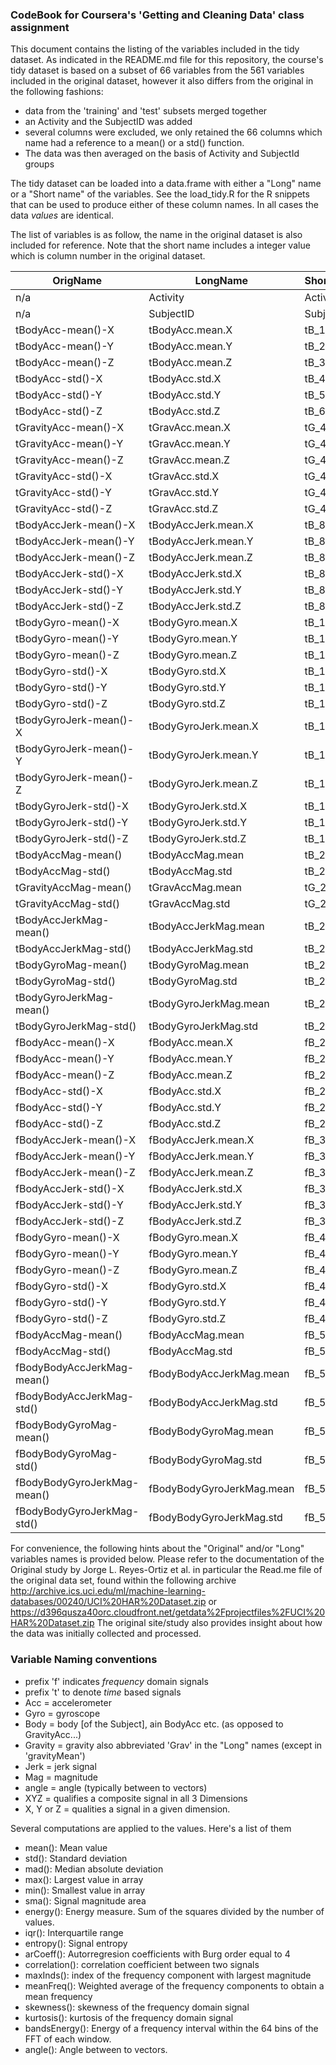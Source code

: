 ### CodeBook for Coursera's  'Getting and Cleaning Data' class assignment

This document contains the listing of the variables included in the tidy dataset.
As indicated in the README.md file for this repository, the course's tidy dataset is
based on a subset of 66 variables from the 561 variables included in the original dataset, however it
also differs from the original in the following fashions:

 * data from the 'training' and 'test' subsets merged together
 * an Activity and the SubjectID was added
 * several columns were excluded, we only retained the 66 columns which name had a reference to a mean() or a std() function.
 * The data was then averaged on the basis of Activity and SubjectId groups


The tidy dataset can be loaded into a data.frame with either a "Long" name  or
a "Short name" of the variables.  See the load_tidy.R for the R snippets that can
be used to produce either of these column names.  In all cases the data *values* are identical.

The list of variables is as follow, the name in the original dataset is also included for reference.
Note that the short name includes a integer value which is column number in the original dataset.


|OrigName|LongName|ShortName|
|--------|--------|---------|
| n/a |Activity|Activity|
| n/a |SubjectID|SubjectID|
|tBodyAcc-mean()-X|tBodyAcc.mean.X|tB_1|
|tBodyAcc-mean()-Y|tBodyAcc.mean.Y|tB_2|
|tBodyAcc-mean()-Z|tBodyAcc.mean.Z|tB_3|
|tBodyAcc-std()-X|tBodyAcc.std.X|tB_4|
|tBodyAcc-std()-Y|tBodyAcc.std.Y|tB_5|
|tBodyAcc-std()-Z|tBodyAcc.std.Z|tB_6|
|tGravityAcc-mean()-X|tGravAcc.mean.X|tG_41|
|tGravityAcc-mean()-Y|tGravAcc.mean.Y|tG_42|
|tGravityAcc-mean()-Z|tGravAcc.mean.Z|tG_43|
|tGravityAcc-std()-X|tGravAcc.std.X|tG_44|
|tGravityAcc-std()-Y|tGravAcc.std.Y|tG_45|
|tGravityAcc-std()-Z|tGravAcc.std.Z|tG_46|
|tBodyAccJerk-mean()-X|tBodyAccJerk.mean.X|tB_81|
|tBodyAccJerk-mean()-Y|tBodyAccJerk.mean.Y|tB_82|
|tBodyAccJerk-mean()-Z|tBodyAccJerk.mean.Z|tB_83|
|tBodyAccJerk-std()-X|tBodyAccJerk.std.X|tB_84|
|tBodyAccJerk-std()-Y|tBodyAccJerk.std.Y|tB_85|
|tBodyAccJerk-std()-Z|tBodyAccJerk.std.Z|tB_86|
|tBodyGyro-mean()-X|tBodyGyro.mean.X|tB_121|
|tBodyGyro-mean()-Y|tBodyGyro.mean.Y|tB_122|
|tBodyGyro-mean()-Z|tBodyGyro.mean.Z|tB_123|
|tBodyGyro-std()-X|tBodyGyro.std.X|tB_124|
|tBodyGyro-std()-Y|tBodyGyro.std.Y|tB_125|
|tBodyGyro-std()-Z|tBodyGyro.std.Z|tB_126|
|tBodyGyroJerk-mean()-X|tBodyGyroJerk.mean.X|tB_161|
|tBodyGyroJerk-mean()-Y|tBodyGyroJerk.mean.Y|tB_162|
|tBodyGyroJerk-mean()-Z|tBodyGyroJerk.mean.Z|tB_163|
|tBodyGyroJerk-std()-X|tBodyGyroJerk.std.X|tB_164|
|tBodyGyroJerk-std()-Y|tBodyGyroJerk.std.Y|tB_165|
|tBodyGyroJerk-std()-Z|tBodyGyroJerk.std.Z|tB_166|
|tBodyAccMag-mean()|tBodyAccMag.mean|tB_201|
|tBodyAccMag-std()|tBodyAccMag.std|tB_202|
|tGravityAccMag-mean()|tGravAccMag.mean|tG_214|
|tGravityAccMag-std()|tGravAccMag.std|tG_215|
|tBodyAccJerkMag-mean()|tBodyAccJerkMag.mean|tB_227|
|tBodyAccJerkMag-std()|tBodyAccJerkMag.std|tB_228|
|tBodyGyroMag-mean()|tBodyGyroMag.mean|tB_240|
|tBodyGyroMag-std()|tBodyGyroMag.std|tB_241|
|tBodyGyroJerkMag-mean()|tBodyGyroJerkMag.mean|tB_253|
|tBodyGyroJerkMag-std()|tBodyGyroJerkMag.std|tB_254|
|fBodyAcc-mean()-X|fBodyAcc.mean.X|fB_266|
|fBodyAcc-mean()-Y|fBodyAcc.mean.Y|fB_267|
|fBodyAcc-mean()-Z|fBodyAcc.mean.Z|fB_268|
|fBodyAcc-std()-X|fBodyAcc.std.X|fB_269|
|fBodyAcc-std()-Y|fBodyAcc.std.Y|fB_270|
|fBodyAcc-std()-Z|fBodyAcc.std.Z|fB_271|
|fBodyAccJerk-mean()-X|fBodyAccJerk.mean.X|fB_345|
|fBodyAccJerk-mean()-Y|fBodyAccJerk.mean.Y|fB_346|
|fBodyAccJerk-mean()-Z|fBodyAccJerk.mean.Z|fB_347|
|fBodyAccJerk-std()-X|fBodyAccJerk.std.X|fB_348|
|fBodyAccJerk-std()-Y|fBodyAccJerk.std.Y|fB_349|
|fBodyAccJerk-std()-Z|fBodyAccJerk.std.Z|fB_350|
|fBodyGyro-mean()-X|fBodyGyro.mean.X|fB_424|
|fBodyGyro-mean()-Y|fBodyGyro.mean.Y|fB_425|
|fBodyGyro-mean()-Z|fBodyGyro.mean.Z|fB_426|
|fBodyGyro-std()-X|fBodyGyro.std.X|fB_427|
|fBodyGyro-std()-Y|fBodyGyro.std.Y|fB_428|
|fBodyGyro-std()-Z|fBodyGyro.std.Z|fB_429|
|fBodyAccMag-mean()|fBodyAccMag.mean|fB_503|
|fBodyAccMag-std()|fBodyAccMag.std|fB_504|
|fBodyBodyAccJerkMag-mean()|fBodyBodyAccJerkMag.mean|fB_516|
|fBodyBodyAccJerkMag-std()|fBodyBodyAccJerkMag.std|fB_517|
|fBodyBodyGyroMag-mean()|fBodyBodyGyroMag.mean|fB_529|
|fBodyBodyGyroMag-std()|fBodyBodyGyroMag.std|fB_530|
|fBodyBodyGyroJerkMag-mean()|fBodyBodyGyroJerkMag.mean|fB_542|
|fBodyBodyGyroJerkMag-std()|fBodyBodyGyroJerkMag.std|fB_543|
  
  

For convenience, the following hints about the "Original" and/or "Long" variables names is provided below.
Please refer to the documentation of the Original study by Jorge L. Reyes-Ortiz et al. in particular the
Read.me file of the original data set, found within the following archive
<http://archive.ics.uci.edu/ml/machine-learning-databases/00240/UCI%20HAR%20Dataset.zip>
or
<https://d396qusza40orc.cloudfront.net/getdata%2Fprojectfiles%2FUCI%20HAR%20Dataset.zip>
The original site/study also provides insight about how the data was initially collected and processed.

### Variable  Naming conventions

* prefix 'f' indicates *frequency* domain signals
* prefix 't' to denote *time* based signals
* Acc   = accelerometer
* Gyro  = gyroscope
* Body  = body [of the Subject], ain BodyAcc etc. (as opposed to GravityAcc...)
* Gravity = gravity   also abbreviated 'Grav' in the "Long" names (except in 'gravityMean')
* Jerk    = jerk signal
* Mag     = magnitude
* angle   = angle (typically between to vectors)
* XYZ     = qualifies a composite signal in all 3 Dimensions
* X, Y or Z = qualities a signal in a given dimension.

Several computations are applied to the values.  Here's a list of them

* mean(): Mean value
* std(): Standard deviation
* mad(): Median absolute deviation 
* max(): Largest value in array
* min(): Smallest value in array
* sma(): Signal magnitude area
* energy(): Energy measure. Sum of the squares divided by the number of values. 
* iqr(): Interquartile range 
* entropy(): Signal entropy
* arCoeff(): Autorregresion coefficients with Burg order equal to 4
* correlation(): correlation coefficient between two signals
* maxInds(): index of the frequency component with largest magnitude
* meanFreq(): Weighted average of the frequency components to obtain a mean frequency
* skewness(): skewness of the frequency domain signal 
* kurtosis(): kurtosis of the frequency domain signal 
* bandsEnergy(): Energy of a frequency interval within the 64 bins of the FFT of each window.
* angle(): Angle between to vectors.